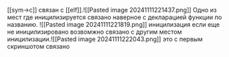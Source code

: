 [[sym->c]]
связан с [[elf]].![[Pasted image 20241111221437.png]]
Одно из мест где иницилизируется связано наверное с декларацией функции по названию.
![[Pasted image 20241111221819.png]]
иницилизация если еще не иницилизировано возвомжно связано с другим местом иницилизации.![[Pasted image 20241111222043.png]]
это с первым скриншотом связано